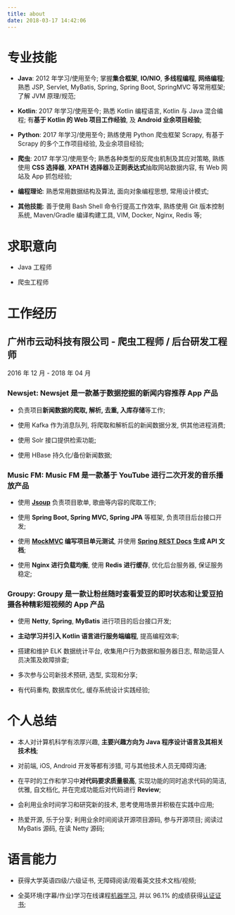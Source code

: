 ```yaml
---
title: about
date: 2018-03-17 14:42:06
---
```



# 专业技能

- **Java**: 2012 年学习/使用至今; 掌握**集合框架**, **IO/NIO**, **多线程编程**, **网络编程**; 熟悉 JSP, Servlet, MyBatis, Spring, Spring Boot, SpringMVC 等常用框架; 了解 JVM 原理/规范;

- **Kotlin**: 2017 年学习/使用至今; 熟悉 Kotlin 编程语言, Kotlin 与 Java 混合编程; 有**基于 Kotlin 的 Web 项目工作经验**, 及 **Android 业余项目经验**;

- **Python**: 2017 年学习/使用至今; 熟练使用 Python 爬虫框架 Scrapy, 有基于 Scrapy 的多个工作项目经验, 及业余项目经验;

- **爬虫**: 2017 年学习/使用至今; 熟悉各种类型的反爬虫机制及其应对策略, 熟练使用 **CSS 选择器**, **XPATH 选择器**及**正则表达式**抽取网站数据内容, 有 Web 网站及 App 抓包经验;

- **编程理论**: 熟悉常用数据结构及算法, 面向对象编程思想, 常用设计模式;

- **其他技能**: 善于使用 Bash Shell 命令行提高工作效率, 熟练使用 Git 版本控制系统, Maven/Gradle 编译构建工具, VIM, Docker, Nginx, Redis 等;

# 求职意向

- Java 工程师

- 爬虫工程师

# 工作经历

## 广州市云动科技有限公司 - 爬虫工程师 / 后台研发工程师

2016 年 12 月 - 2018 年 04 月

### Newsjet: Newsjet 是一款基于数据挖掘的新闻内容推荐 App 产品

- 负责项目**新闻数据的爬取, 解析, 去重, 入库存储**等工作;

- 使用 Kafka 作为消息队列, 将爬取和解析后的新闻数据分发, 供其他进程消费;

- 使用 Solr 接口提供检索功能; 

- 使用 HBase 持久化/备份新闻数据;

### Music FM: Music FM 是一款基于 YouTube 进行二次开发的音乐播放产品

- 使用 **[Jsoup](https://jsoup.org)** 负责项目歌单, 歌曲等内容的爬取工作;

- 使用 **Spring Boot, Spring MVC, Spring JPA** 等框架, 负责项目后台接口开发;

- 使用 **[MockMVC](https://spring.io/guides/gs/testing-web/) 编写项目单元测试**, 并使用 **[Spring REST Docs](https://projects.spring.io/spring-restdocs/) 生成 API 文档**;

- 使用 **Nginx 进行负载均衡**, 使用 **Redis 进行缓存**, 优化后台服务器, 保证服务稳定;

### Groupy: Groupy 是一款让粉丝随时查看爱豆的即时状态和让爱豆拍摄各种精彩短视频的 App 产品

- 使用 **Netty**, **Spring**, **MyBatis** 进行项目的后台接口开发;

- **主动学习并引入 Kotlin 语言进行服务端编程**, 提高编程效率; 

- 搭建和维护 ELK 数据统计平台, 收集用户行为数据和服务器日志, 帮助运营人员决策及故障排查;

- 多次参与公司新技术预研, 选型, 实现和分享;

- 有代码重构, 数据库优化, 缓存系统设计实践经验;

# 个人总结

- 本人对计算机科学有浓厚兴趣, **主要兴趣方向为 Java 程序设计语言及其相关技术栈**;

- 对前端, iOS, Android 开发等都有涉猎, 可与其他技术人员无障碍沟通; 

- 在平时的工作和学习中**对代码要求质量极高**, 实现功能的同时追求代码的简洁, 优雅, 自文档化, 并在完成功能后对代码进行 **Review**;

- 会利用业余时间学习和研究新的技术, 思考使用场景并积极在实践中应用; 

- 热爱开源, 乐于分享; 利用业余时间阅读开源项目源码, 参与开源项目; 阅读过 MyBatis 源码, 在读 Netty 源码;

# 语言能力

- 获得大学英语四级/六级证书, 无障碍阅读/观看英文技术文档/视频;

- 全英环境(字幕/作业)学习在线课程[机器学习](https://www.coursera.org/learn/machine-learning/home/welcome), 并以 96.1% 的成绩获得[认证证书](https://www.coursera.org/account/accomplishments/certificate/YBPYWTG3UBW8);

